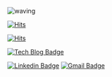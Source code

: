 ![waving](https://capsule-render.vercel.app/api?type=waving&height=200&text=Kim&nbsp;Sunyeong&fontAlign=50&fontAlignY=40&color=gradient&desc=Hi!%20I'm%20FullStack%20Developer&descAlignY=20&descAlign=60)

[![Hits](https://hits.seeyoufarm.com/api/count/incr/badge.svg?url=https%3A%2F%2Fgithub.com%2Fsunbang123%2Fhit-counter&count_bg=%235CC6FF&title_bg=%23555555&icon=&icon_color=%23E7E7E7&title=hits&edge_flat=false)](https://hits.seeyoufarm.com)

[![Hits](https://hits.seeyoufarm.com/api/count/incr/badge.svg?url=https%3A%2F%2Fgithub.com%2Fsunbang123%2F&count_bg=%2353C2D7&title_bg=%23555555&icon=&icon_color=%23E7E7E7&title=hits&edge_flat=false)](https://hits.seeyoufarm.com)

[![Tech Blog Badge](http://img.shields.io/badge/-Tech%20blog-black?style=flat-square&logo=github&link=https://sunbang123.github.io/)](https://sunbang123.github.io/)
	
[![Linkedin Badge](https://img.shields.io/badge/-LinkedIn-blue?style=flat-square&logo=Linkedin&logoColor=white&link=https://www.linkedin.com/in/sunyoung-kim-86a54b283/)](https://www.linkedin.com/in/sunyoung-kim-86a54b283/) [![Gmail Badge](https://img.shields.io/badge/Gmail-d14836?style=flat-square&logo=Gmail&logoColor=white&link=mailto:ilikeksy99@gmail.com)](mailto:ilikeksy99@gmail.com)	
